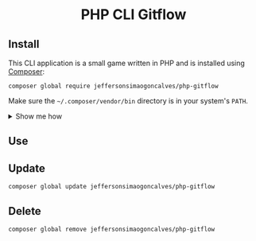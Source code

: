 <h1 align="center">PHP CLI Gitflow</h1>

## Install

This CLI application is a small game written in PHP and is installed using [Composer](https://getcomposer.org):

```
composer global require jeffersonsimaogoncalves/php-gitflow
```

Make sure the `~/.composer/vendor/bin` directory is in your system's `PATH`.

<details>
<summary>Show me how</summary>

If it's not already there, add the following line to your Bash configuration file (usually `~/.bash_profile`, `~/.bashrc`, `~/.zshrc`, etc.):

```
export PATH=~/.composer/vendor/bin:$PATH
```

If the file doesn't exist, create it.

Run the following command on the file you've just updated for the change to take effect:

```
source ~/.bash_profile
```
</details>

## Use

[//]: # (All you need to do is call the `play` command to start the game:)

[//]: # ()
[//]: # (```)

[//]: # (demo play)

[//]: # (```)

## Update

```
composer global update jeffersonsimaogoncalves/php-gitflow
```

## Delete

```
composer global remove jeffersonsimaogoncalves/php-gitflow
```
